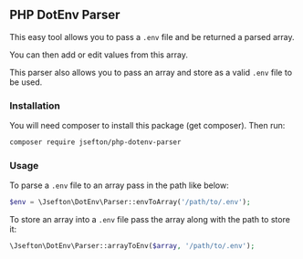 ## PHP DotEnv Parser

This easy tool allows you to pass a `.env` file and be returned a parsed array.

You can then add or edit values from this array.

This parser also allows you to pass an array and store as a valid `.env` file to be used.


### Installation

You will need composer to install this package (get composer). Then run:

```bash
composer require jsefton/php-dotenv-parser
```


### Usage

To parse a `.env` file to an array pass in the path like below:

```php
$env = \Jsefton\DotEnv\Parser::envToArray('/path/to/.env');
```

To store an array into a `.env` file pass the array along with the path to store it:

```php
\Jsefton\DotEnv\Parser::arrayToEnv($array, '/path/to/.env');
```
